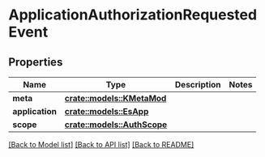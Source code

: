# ApplicationAuthorizationRequestedEvent

## Properties

Name | Type | Description | Notes
------------ | ------------- | ------------- | -------------
**meta** | [**crate::models::KMetaMod**](KMetaMod.md) |  | 
**application** | [**crate::models::EsApp**](ES_App.md) |  | 
**scope** | [**crate::models::AuthScope**](AuthScope.md) |  | 

[[Back to Model list]](../README.md#documentation-for-models) [[Back to API list]](../README.md#documentation-for-api-endpoints) [[Back to README]](../README.md)


